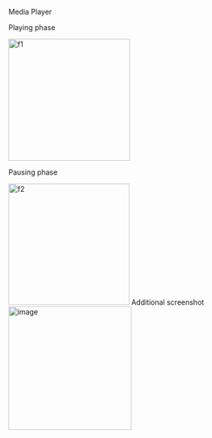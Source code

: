 Media Player

Playing phase

<img width="240" alt="f1" src="https://user-images.githubusercontent.com/86815103/177483757-e93e693b-7db7-4902-8d20-8ded67d4f2db.png">

Pausing phase

<img width="239" alt="f2" src="https://user-images.githubusercontent.com/86815103/177483811-dd8cbce4-b848-47f9-9871-2854e64845cd.png">
Additional screenshot
<img width="243" alt="image" src="https://user-images.githubusercontent.com/86815103/177484340-86b15a64-8386-4e15-8996-c30e4281a79b.png">


